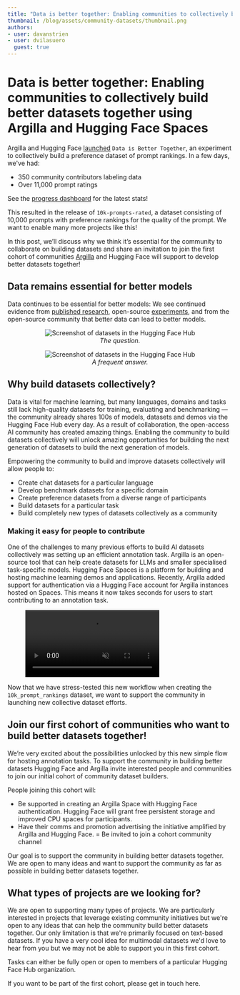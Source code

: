 ```yaml
---
title: "Data is better together: Enabling communities to collectively build better datasets together using Argilla and Hugging Face Spaces"
thumbnail: /blog/assets/community-datasets/thumbnail.png
authors:
- user: davanstrien
- user: dvilasuero
  guest: true
---
```


# Data is better together: Enabling communities to collectively build better datasets together using Argilla and Hugging Face Spaces 

Argilla and Hugging Face [launched](https://huggingface.co/posts/dvilasuero/680660181190026) `Data is Better Together`, an experiment to collectively build a preference dataset of prompt rankings. In a few days, we've had:

- 350 community contributors labeling data 
- Over 11,000 prompt ratings

See the [progress dashboard](https://huggingface.co/spaces/DIBT/prompt-collective-dashboard) for the latest stats!

This resulted in the release of `10k-prompts-rated`, a dataset consisting of 10,000 prompts with preference rankings for the quality of the prompt. We want to enable many more projects like this!

In this post, we’ll discuss why we think it’s essential for the community to collaborate on building datasets and share an invitation to join the first cohort of communities [Argilla](https://argilla.io/) and Hugging Face will support to develop better datasets together! 


## Data remains essential for better models

Data continues to be essential for better models: We see continued evidence from [published research](https://huggingface.co/papers/2402.05123), open-source [experiments](https://argilla.io/blog/notus7b/), and from the open-source community that better data can lead to better models. 

<p align="center"> 
 <img src="https://huggingface.co/datasets/huggingface/documentation-images/resolve/17480bfba418032faec37da19e9c678ac9eeed43/blog/community-datasets/why-model-better.png" alt="Screenshot of datasets in the Hugging Face Hub"><br> 
<em>The question.</em> 
 </p> 

<p align="center"> 
 <img src="https://huggingface.co/datasets/huggingface/documentation-images/resolve/17480bfba418032faec37da19e9c678ac9eeed43/blog/community-datasets/data-is-the-answer.png" alt="Screenshot of datasets in the Hugging Face Hub"><br> 
<em>A frequent answer.</em> 
 </p> 

## Why build datasets collectively?

Data is vital for machine learning, but many languages, domains and tasks still lack high-quality datasets for training, evaluating and benchmarking — the community already shares 100s of models, datasets and demos via the Hugging Face Hub every day.  As a result of collaboration, the open-access AI community has created amazing things. Enabling the community to build datasets collectively will unlock amazing opportunities for building the next generation of datasets to build the next generation of models. 

Empowering the community to build and improve datasets collectively will allow people to:

- Create chat datasets for a particular language
- Develop benchmark datasets for a specific domain 
- Create preference datasets from a diverse range of participants 
- Build datasets for a particular task 
- Build completely new types of datasets collectively as a community 

### Making it easy for people to contribute 

One of the challenges to many previous efforts to build AI datasets collectively was setting up an efficient annotation task. Argilla is an open-source tool that can help create datasets for LLMs and smaller specialised task-specific models. Hugging Face Spaces is a platform for building and hosting machine learning demos and applications. Recently, Argilla added support for authentication via a Hugging Face account for Argilla instances hosted on Spaces. This means it now takes seconds for users to start contributing to an annotation task. 

<figure class="image table text-center m-0 w-full">
    <video
        style="max-width: 90%; margin: auto;"
        autoplay loop muted playsinline
        src="https://video.twimg.com/ext_tw_video/1757693043619004416/pu/vid/avc1/1068x720/wh3DyY0nMcRJaMki.mp4?tag=12"
    ></video>
</figure>


Now that we have stress-tested this new workflow when creating the `10k_prompt_rankings` dataset, we want to support the community in launching new collective dataset efforts. 

## Join our first cohort of communities who want to build better datasets together!

We’re very excited about the possibilities unlocked by this new simple flow for hosting annotation tasks. To support the community in building better datasets Hugging Face and Argilla invite interested people and communities to join our initial cohort of community dataset builders. 

People joining this cohort will:

- Be supported in creating an Argilla Space with Hugging Face authentication. Hugging Face will grant free persistent storage and improved CPU spaces for participants. 
- Have their comms and promotion advertising the initiative amplified by Argilla and Hugging Face.
= Be invited to join a cohort community channel 

Our goal is to support the community in building better datasets together. We are open to many ideas and want to support the community as far as possible in building better datasets together.

## What types of projects are we looking for?

We are open to supporting many types of projects. We are particularly interested in projects that leverage existing community initiatives but we're open to any ideas that can help the community build better datasets together. Our only limitation is that we're primarily focused on text-based datasets. If you have a very cool idea for multimodal datasets we'd love to hear from you but we may not be able to support you in this first cohort.

Tasks can either be fully open or open to members of a particular Hugging Face Hub organization. 

If you want to be part of the first cohort, please get in touch here.
<!--TODO add contact method>

